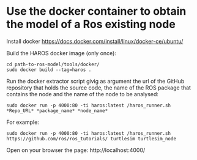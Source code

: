# Use the docker container to obtain the model of a Ros existing node

Install docker https://docs.docker.com/install/linux/docker-ce/ubuntu/


Build the HAROS docker image (only once):
```
cd path-to-ros-model/tools/docker/
sudo docker build --tag=haros .
```

Run the docker extractor script givig as argument the url of the GitHub repository that holds the source code, the name of the ROS package that contains the node and the name of the node to be analysed:
```
sudo docker run -p 4000:80 -ti haros:latest /haros_runner.sh *Repo_URL* *package_name* *node_name*
```

For example:
```
sudo docker run -p 4000:80 -ti haros:latest /haros_runner.sh https://github.com/ros/ros_tutorials/ turtlesim turtlesim_node
```

Open on your browser the page: http://localhost:4000/
